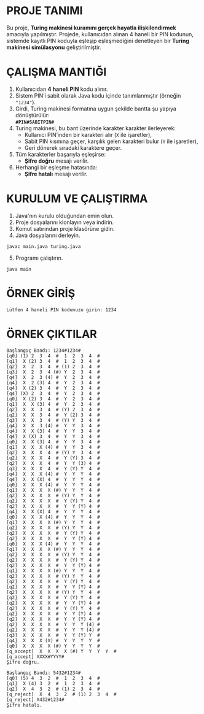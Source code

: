 # PROJE TANIMI
Bu proje, **Turing makinesi kuramını gerçek hayatla ilişkilendirmek** amacıyla yapılmıştır. Projede, kullanıcıdan alınan 4 haneli bir PIN kodunun, sistemde kayıtlı PIN koduyla eşleşip eşleşmediğini denetleyen bir **Turing makinesi simülasyonu** geliştirilmiştir.

# ÇALIŞMA MANTIĞI
1. Kullanıcıdan **4 haneli PIN** kodu alınır.
2. Sistem PIN’i sabit olarak Java kodu içinde tanımlanmıştır (örneğin `"1234"`).
3. Girdi, Turing makinesi formatına uygun şekilde bantta şu yapıya dönüştürülür:  
   **`#PIN#SABITPIN#`**
4. Turing makinesi, bu bant üzerinde karakter karakter ilerleyerek:
   - Kullanıcı PIN’inden bir karakteri alır (`X` ile işaretler),
   - Sabit PIN kısmına geçer, karşılık gelen karakteri bulur (`Y` ile işaretler),
   - Geri dönerek sıradaki karaktere geçer.
5. Tüm karakterler başarıyla eşleşirse:
   - **Şifre doğru** mesajı verilir.
6. Herhangi bir eşleşme hatasında:
   - **Şifre hatalı** mesajı verilir.

# KURULUM VE ÇALIŞTIRMA
1. Java'nın kurulu olduğundan emin olun.
2. Proje dosyalarını klonlayın veya indirin.
3. Komut satırından proje klasörüne gidin.
4. Java dosyalarını derleyin.
```
javac main.java turing.java
```
5. Programı çalıştırın.
```
java main
```
# ÖRNEK GİRİŞ
```
Lütfen 4 haneli PIN kodunuzu girin: 1234
```

# ÖRNEK ÇIKTILAR
```
Başlangıç Bandı: 1234#1234#
[q0] (1) 2  3  4  #  1  2  3  4  # 
[q1]  X (2) 3  4  #  1  2  3  4  # 
[q2]  X  2  3  4  # (1) 2  3  4  #
[q3]  X  2  3  4 (#) Y  2  3  4  #
[q4]  X  2  3 (4) #  Y  2  3  4  #
[q4]  X  2 (3) 4  #  Y  2  3  4  #
[q4]  X (2) 3  4  #  Y  2  3  4  #
[q4] (X) 2  3  4  #  Y  2  3  4  # 
[q0]  X (2) 3  4  #  Y  2  3  4  #
[q1]  X  X (3) 4  #  Y  2  3  4  #
[q2]  X  X  3  4  # (Y) 2  3  4  #
[q2]  X  X  3  4  #  Y (2) 3  4  #
[q3]  X  X  3  4  # (Y) Y  3  4  #
[q4]  X  X  3 (4) #  Y  Y  3  4  # 
[q4]  X  X (3) 4  #  Y  Y  3  4  #
[q4]  X (X) 3  4  #  Y  Y  3  4  #
[q0]  X  X (3) 4  #  Y  Y  3  4  #
[q1]  X  X  X (4) #  Y  Y  3  4  #
[q2]  X  X  X  4  # (Y) Y  3  4  #
[q2]  X  X  X  4  #  Y (Y) 3  4  #
[q2]  X  X  X  4  #  Y  Y (3) 4  #
[q3]  X  X  X  4  #  Y (Y) Y  4  # 
[q4]  X  X  X (4) #  Y  Y  Y  4  #
[q4]  X  X (X) 4  #  Y  Y  Y  4  #
[q0]  X  X  X (4) #  Y  Y  Y  4  #
[q1]  X  X  X  X (#) Y  Y  Y  4  #
[q2]  X  X  X  X  # (Y) Y  Y  4  #
[q2]  X  X  X  X  #  Y (Y) Y  4  #
[q2]  X  X  X  X  #  Y  Y (Y) 4  #
[q4]  X  X (X) 4  #  Y  Y  Y  4  #
[q0]  X  X  X (4) #  Y  Y  Y  4  #
[q1]  X  X  X  X (#) Y  Y  Y  4  #
[q2]  X  X  X  X  # (Y) Y  Y  4  #
[q2]  X  X  X  X  #  Y (Y) Y  4  #
[q2]  X  X  X  X  #  Y  Y (Y) 4  #
[q0]  X  X  X (4) #  Y  Y  Y  4  #
[q1]  X  X  X  X (#) Y  Y  Y  4  #
[q2]  X  X  X  X  # (Y) Y  Y  4  #
[q2]  X  X  X  X  #  Y (Y) Y  4  #
[q2]  X  X  X  X  #  Y  Y (Y) 4  #
[q1]  X  X  X  X (#) Y  Y  Y  4  #
[q2]  X  X  X  X  # (Y) Y  Y  4  #
[q2]  X  X  X  X  #  Y (Y) Y  4  #
[q2]  X  X  X  X  #  Y  Y (Y) 4  #
[q2]  X  X  X  X  # (Y) Y  Y  4  #
[q2]  X  X  X  X  #  Y (Y) Y  4  #
[q2]  X  X  X  X  #  Y  Y (Y) 4  #
[q2]  X  X  X  X  #  Y (Y) Y  4  #
[q2]  X  X  X  X  #  Y  Y (Y) 4  #
[q2]  X  X  X  X  #  Y  Y (Y) 4  #
[q2]  X  X  X  X  #  Y  Y  Y (4) #
[q2]  X  X  X  X  #  Y  Y  Y (4) #
[q3]  X  X  X  X  #  Y  Y (Y) Y  #
[q4]  X  X  X (X) #  Y  Y  Y  Y  #
[q0]  X  X  X  X (#) Y  Y  Y  Y  #
[q_accept]  X  X  X  X (#) Y  Y  Y  Y  #
[q_accept] XXXX#YYYY#
Şifre doğru.
```


```
Başlangıç Bandı: 5432#1234#
[q0] (5) 4  3  2  #  1  2  3  4  # 
[q1]  X (4) 3  2  #  1  2  3  4  # 
[q2]  X  4  3  2  # (1) 2  3  4  # 
[q_reject]  X  4  3  2  # (1) 2  3  4  # 
[q_reject] X432#1234#
Şifre hatalı.
```






